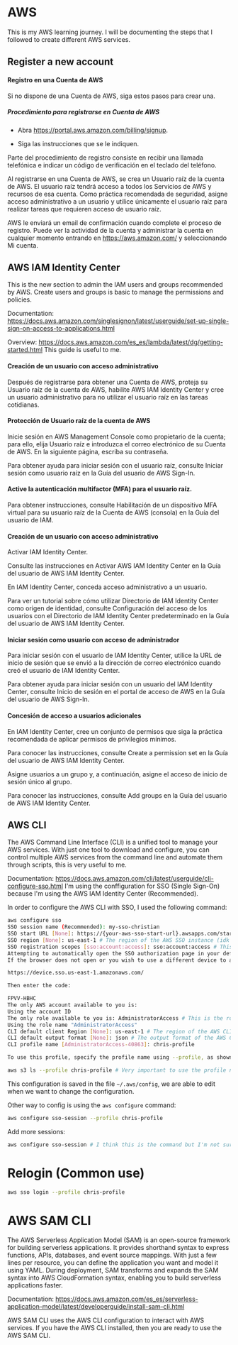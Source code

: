 # AWS

This is my AWS learning journey. I will be documenting the steps that I followed to create different AWS services.

## Register a new account
#### Registro en una Cuenta de AWS
Si no dispone de una Cuenta de AWS, siga estos pasos para crear una.

##### Procedimiento para registrarse en Cuenta de AWS
- Abra https://portal.aws.amazon.com/billing/signup.

- Siga las instrucciones que se le indiquen.

Parte del procedimiento de registro consiste en recibir una llamada telefónica e indicar un código de verificación en el teclado del teléfono.

Al registrarse en una Cuenta de AWS, se crea un Usuario raíz de la cuenta de AWS. El usuario raíz tendrá acceso a todos los Servicios de AWS y recursos de esa cuenta. Como práctica recomendada de seguridad, asigne acceso administrativo a un usuario y utilice únicamente el usuario raíz para realizar tareas que requieren acceso de usuario raíz.

AWS le enviará un email de confirmación cuando complete el proceso de registro. Puede ver la actividad de la cuenta y administrar la cuenta en cualquier momento entrando en https://aws.amazon.com/ y seleccionando Mi cuenta.

## AWS IAM Identity Center
This is the new section to admin the IAM users and groups recommended by AWS.
Create users and groups is basic to manage the permissions and policies.

Documentation: https://docs.aws.amazon.com/singlesignon/latest/userguide/set-up-single-sign-on-access-to-applications.html

Overview: https://docs.aws.amazon.com/es_es/lambda/latest/dg/getting-started.html This guide is useful to me.

#### Creación de un usuario con acceso administrativo
Después de registrarse para obtener una Cuenta de AWS, proteja su Usuario raíz de la cuenta de AWS, habilite AWS IAM Identity Center y cree un usuario administrativo para no utilizar el usuario raíz en las tareas cotidianas.

#### Protección de Usuario raíz de la cuenta de AWS
Inicie sesión en AWS Management Console como propietario de la cuenta; para ello, elija Usuario raíz e introduzca el correo electrónico de su Cuenta de AWS. En la siguiente página, escriba su contraseña.

Para obtener ayuda para iniciar sesión con el usuario raíz, consulte Iniciar sesión como usuario raíz en la Guía del usuario de AWS Sign-In.

#### Active la autenticación multifactor (MFA) para el usuario raíz.

Para obtener instrucciones, consulte Habilitación de un dispositivo MFA virtual para su usuario raíz de la Cuenta de AWS (consola) en la Guía del usuario de IAM.

#### Creación de un usuario con acceso administrativo
Activar IAM Identity Center.

Consulte las instrucciones en Activar AWS IAM Identity Center en la Guía del usuario de AWS IAM Identity Center.

En IAM Identity Center, conceda acceso administrativo a un usuario.

Para ver un tutorial sobre cómo utilizar Directorio de IAM Identity Center como origen de identidad, consulte Configuración del acceso de los usuarios con el Directorio de IAM Identity Center predeterminado en la Guía del usuario de AWS IAM Identity Center.

#### Iniciar sesión como usuario con acceso de administrador
Para iniciar sesión con el usuario de IAM Identity Center, utilice la URL de inicio de sesión que se envió a la dirección de correo electrónico cuando creó el usuario de IAM Identity Center.

Para obtener ayuda para iniciar sesión con un usuario del IAM Identity Center, consulte Inicio de sesión en el portal de acceso de AWS en la Guía del usuario de AWS Sign-In.

#### Concesión de acceso a usuarios adicionales
En IAM Identity Center, cree un conjunto de permisos que siga la práctica recomendada de aplicar permisos de privilegios mínimos.

Para conocer las instrucciones, consulte Create a permission set en la Guía del usuario de AWS IAM Identity Center.

Asigne usuarios a un grupo y, a continuación, asigne el acceso de inicio de sesión único al grupo.

Para conocer las instrucciones, consulte Add groups en la Guía del usuario de AWS IAM Identity Center.

## AWS CLI
The AWS Command Line Interface (CLI) is a unified tool to manage your AWS services. With just one tool to download and configure, you can control multiple AWS services from the command line and automate them through scripts, this is very useful to me.

Documentation: https://docs.aws.amazon.com/cli/latest/userguide/cli-configure-sso.html
I'm using the conffiguration for SSO (Single Sign-On) because I'm using the AWS IAM Identity Center (Recommended).

In order to configure the AWS CLI with SSO, I used the following command:
```bash
aws configure sso
SSO session name (Recommended): my-sso-christian
SSO start URL [None]: https://{your-aws-sso-start-url}.awsapps.com/start # Find this URL in Panel of IAM Identity Center
SSO region [None]: us-east-1 # The region of the AWS SSO instance (idk if this is the correct name)
SSO registration scopes [sso:account:access]: sso:account:access # This is the default value
Attempting to automatically open the SSO authorization page in your default browser.
If the browser does not open or you wish to use a different device to authorize this request, open the following URL:

https://device.sso.us-east-1.amazonaws.com/

Then enter the code:

FPVV-HBHC
The only AWS account available to you is:
Using the account ID 
The only role available to you is: AdministratorAccess # This is the role that I created in the AWS IAM Identity Center
Using the role name "AdministratorAccess"
CLI default client Region [None]: us-east-1 # The region of the AWS CLI
CLI default output format [None]: json # The output format of the AWS CLI (json, text, table, I wanna try use JSON)
CLI profile name [AdministratorAccess-40863]: chris-profile

To use this profile, specify the profile name using --profile, as shown:

aws s3 ls --profile chris-profile # Very important to use the profile name
```

This configuration is saved in the file `~/.aws/config`, we are able to edit when we want to change the configuration.

Other way to config is using the `aws configure` command:
```bash
aws configure sso-session --profile chris-profile
```

Add more sessions:
```bash
aws configure sso-session # I think this is the command but I'm not sure
```

# Relogin (Common use)
```bash
aws sso login --profile chris-profile
```

# AWS SAM CLI
The AWS Serverless Application Model (SAM) is an open-source framework for building serverless applications. It provides shorthand syntax to express functions, APIs, databases, and event source mappings. With just a few lines per resource, you can define the application you want and model it using YAML. During deployment, SAM transforms and expands the SAM syntax into AWS CloudFormation syntax, enabling you to build serverless applications faster.

Documentation: https://docs.aws.amazon.com/es_es/serverless-application-model/latest/developerguide/install-sam-cli.html

AWS SAM CLI uses the AWS CLI configuration to interact with AWS services. If you have the AWS CLI installed, then you are ready to use the AWS SAM CLI.